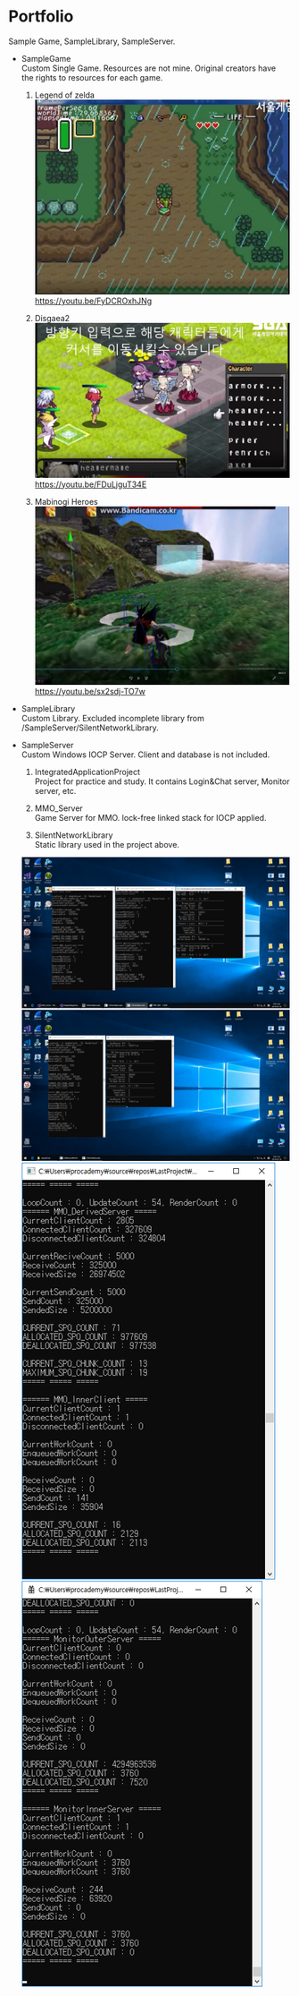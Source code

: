 # Portfolio
  Sample Game, SampleLibrary, SampleServer.

* SampleGame  
  Custom Single Game. Resources are not mine. Original creators have the rights to resources for each game.
  
  1. Legend of zelda  
![Legend of zelda](./SampleGame/LegendOfZelda/PlayScreenshot.jpg)  
  https://youtu.be/FyDCROxhJNg

  2. Disgaea2  
 ![Disgaea2](./SampleGame/Disgaea2/PlayScreenshot.jpg)  
   https://youtu.be/FDuLjguT34E
 
  3. Mabinogi Heroes  
 ![Mabinogi Heroes](./SampleGame/MabinogiHeroes/PlayScreenshot.jpg)  
   https://youtu.be/sx2sdj-TO7w

* SampleLibrary  
  Custom Library. Excluded incomplete library from /SampleServer/SilentNetworkLibrary.
  
* SampleServer  
  Custom Windows IOCP Server. Client and database is not included.

  1. IntegratedApplicationProject  
  Project for practice and study. It contains Login&Chat server, Monitor server, etc.

  2. MMO_Server  
  Game Server for MMO. lock-free linked stack for IOCP applied.

  3. SilentNetworkLibrary  
  Static library used in the project above.

  ![AllServer](./SampleServer/TestingEXE/AllServer.png)
  ![GameServer&Dummy](./SampleServer/TestingEXE/GameServer&Dummy.png)
  ![GameServer](./SampleServer/TestingEXE/GameServer.png)
  ![MonitorServer](./SampleServer/TestingEXE/MonitorServer.png)
  
